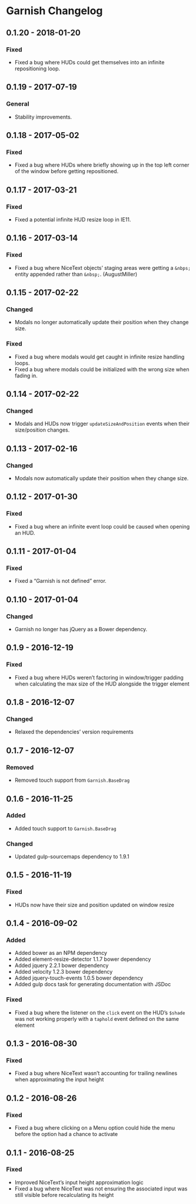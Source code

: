 Garnish Changelog
=================

## 0.1.20 - 2018-01-20

### Fixed
- Fixed a bug where HUDs could get themselves into an infinite repositioning loop.

## 0.1.19 - 2017-07-19

### General
- Stability improvements.

## 0.1.18 - 2017-05-02

### Fixed
- Fixed a bug where HUDs where briefly showing up in the top left corner of the window before getting repositioned. 

## 0.1.17 - 2017-03-21

### Fixed
- Fixed a potential infinite HUD resize loop in IE11.

## 0.1.16 - 2017-03-14

### Fixed
- Fixed a bug where NiceText objects’ staging areas were getting a `&nbps;` entity appended rather than `&nbsp;`. (AugustMiller)

## 0.1.15 - 2017-02-22

### Changed
- Modals no longer automatically update their position when they change size.

### Fixed
- Fixed a bug where modals would get caught in infinite resize handling loops.
- Fixed a bug where modals could be initialized with the wrong size when fading in.

## 0.1.14 - 2017-02-22

### Changed
- Modals and HUDs now trigger `updateSizeAndPosition` events when their size/position changes.

## 0.1.13 - 2017-02-16

### Changed
- Modals now automatically update their position when they change size. 

## 0.1.12 - 2017-01-30

### Fixed
- Fixed a bug where an infinite event loop could be caused when opening an HUD.  

## 0.1.11 - 2017-01-04

### Fixed
- Fixed a “Garnish is not defined” error.

## 0.1.10 - 2017-01-04

### Changed
- Garnish no longer has jQuery as a Bower dependency.

## 0.1.9 - 2016-12-19 

### Fixed
- Fixed a bug where HUDs weren’t factoring in window/trigger padding when calculating the max size of the HUD alongside the trigger element

## 0.1.8 - 2016-12-07

### Changed
- Relaxed the dependencies’ version requirements

## 0.1.7 - 2016-12-07

### Removed
- Removed touch support from `Garnish.BaseDrag`

## 0.1.6 - 2016-11-25

### Added
- Added touch support to `Garnish.BaseDrag`

### Changed
- Updated gulp-sourcemaps dependency to 1.9.1

## 0.1.5 - 2016-11-19

### Fixed
- HUDs now have their size and position updated on window resize

## 0.1.4 - 2016-09-02

### Added
- Added bower as an NPM dependency
- Added element-resize-detector 1.1.7 bower dependency
- Added jquery 2.2.1 bower dependency
- Added velocity 1.2.3 bower dependency
- Added jquery-touch-events 1.0.5 bower dependency
- Added gulp docs task for generating documentation with JSDoc

### Fixed
- Fixed a bug where the listener on the `click` event on the HUD’s `$shade` was not working properly with a `taphold` event defined on the same element

## 0.1.3 - 2016-08-30

### Fixed
- Fixed a bug where NiceText wasn’t accounting for trailing newlines when approximating the input height

## 0.1.2 - 2016-08-26

### Fixed
- Fixed a bug where clicking on a Menu option could hide the menu before the option had a chance to activate

## 0.1.1 - 2016-08-25

### Fixed
- Improved NiceText’s input height approximation logic
- Fixed a bug where NiceText was not ensuring the associated input was still visible before recalculating its height
